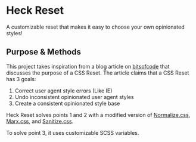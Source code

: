 # Heck Reset
A customizable reset that makes it easy to choose your own opinionated styles!

## Purpose & Methods
This project takes inspiration from a blog article on [bitsofcode](https://bitsofco.de/a-look-at-css-resets-in-2018/) that discusses the purpose of a CSS Reset. The article claims that a CSS Reset has 3 goals: 

1. Correct user agent style errors (Like IE)
2. Undo inconsistent opinionated user agent styles
3. Create a consistent opinionated style base

Heck Reset solves points 1 and 2 with a modified version of [Normalize.css](https://github.com/necolas/normalize.css), [Marx.css](https://github.com/mblode/marx), and [Sanitize.css](https://github.com/csstools/sanitize.css).

To solve point 3, it uses customizable SCSS variables.

